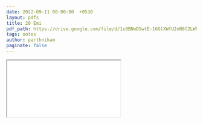 ```yaml
---
date: 2022-09-11 00:00:00  +0530
layout: pdfs
title: 20 Emi
pdf_path: https://drive.google.com/file/d/1s0BNmDSwtE-16GlXWfU2nN8C2LWOGZVi/preview?usp=sharing
tags: notes
author: parthnikam
paginate: false
---
```


<iframe class="embed-pdf" src="{{ page.pdf_path }}#toolbar=0" seamless="seamless" scrolling="no" style="overflow:hidden"></iframe>
